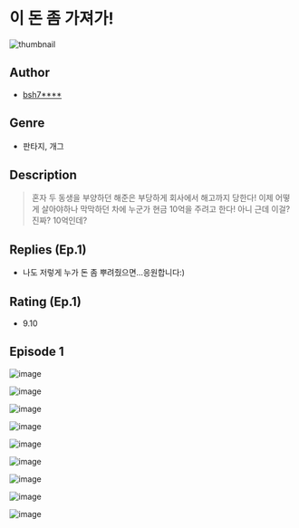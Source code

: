 # 이 돈 좀 가져가!
![thumbnail](https://image-comic.pstatic.net/user_contents_data/challenge_comic/2023/05/23/366760/upload_7365132726009279589_480x623.jpeg)

## Author
- [bsh7****](https://comic.naver.com/artistTitle?id=366760)

## Genre
- 판타지, 개그

## Description
> 혼자 두 동생을 부양하던 해준은 부당하게 회사에서 해고까지 당한다! 이제 어떻게 살아야하나 막막하던 차에 누군가 현금 10억을 주려고 한다! 아니 근데 이걸? 진짜? 10억인데?

## Replies (Ep.1)
- 나도 저렇게 누가 돈 좀 뿌려줬으면...응원합니다:)

## Rating (Ep.1)
- 9.10

## Episode 1
![image](https://image-comic.pstatic.net/user_contents_data/challenge_comic/2023/05/23/366760/upload_3703191661941568818.jpeg)

![image](https://image-comic.pstatic.net/user_contents_data/challenge_comic/2023/05/23/366760/upload_7221913846098911798.jpeg)

![image](https://image-comic.pstatic.net/user_contents_data/challenge_comic/2023/05/23/366760/upload_3472616588226869091.jpeg)

![image](https://image-comic.pstatic.net/user_contents_data/challenge_comic/2023/05/23/366760/upload_7005125139891446839.jpeg)

![image](https://image-comic.pstatic.net/user_contents_data/challenge_comic/2023/05/23/366760/upload_4050764870959915317.jpeg)

![image](https://image-comic.pstatic.net/user_contents_data/challenge_comic/2023/05/23/366760/upload_3617345092515346276.jpeg)

![image](https://image-comic.pstatic.net/user_contents_data/challenge_comic/2023/05/23/366760/upload_4063998610058404916.jpeg)

![image](https://image-comic.pstatic.net/user_contents_data/challenge_comic/2023/05/23/366760/upload_3918476052282815540.jpeg)

![image](https://image-comic.pstatic.net/user_contents_data/challenge_comic/2023/05/23/366760/upload_7377797128668656179.jpeg)
